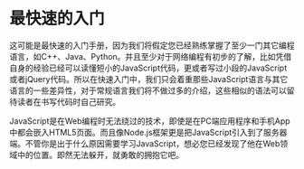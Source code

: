 # 最快速的入门

这可能是最快速的入门手册，因为我们将假定您已经熟练掌握了至少一门其它编程语言，如C++、Java、Python。并且至少对于网络编程有初步的了解，比如凭借自身的经验已经可以读懂短小的JavaScript代码，更或者写过小段的JavaScript或者jQuery代码。所以在快速入门中，我们只会着重那些JavaScript语言与其它语言的一些差异性，对于常规语言我们将不做过多的介绍，这些相似的语法可以留待读者在书写代码时自己研究。

JavaScript是在Web编程时无法绕过的技术，即使是在PC端应用程序和手机App中都会嵌入HTML5页面。而且像Node.js框架更是把JavaScript引入到了服务器端。不管你是出于什么原因需要学习JavaScript，想必您已经发现了他在Web领域中的位置。即然无法躲开，就勇敢的拥抱它吧。

